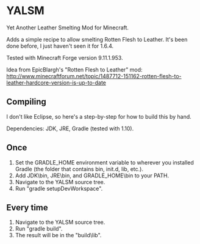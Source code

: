 YALSM
=====

Yet Another Leather Smelting Mod for Minecraft.

Adds a simple recipe to allow smelting Rotten Flesh to Leather.
It's been done before, I just haven't seen it for 1.6.4.

Tested with Minecraft Forge version 9.11.1.953.

Idea from EpicBlargh's "Rotten Flesh to Leather" mod:
http://www.minecraftforum.net/topic/1487712-151162-rotten-flesh-to-leather-hardcore-version-is-up-to-date

Compiling
---------

I don't like Eclipse, so here's a step-by-step for how to build this by hand.

Dependencies: JDK, JRE, Gradle (tested with 1.10).

Once
----
1. Set the GRADLE_HOME environment variable to wherever you installed Gradle (the folder that contains bin, init.d, lib, etc.).
2. Add JDK\bin, JRE\bin, and GRADLE_HOME\bin to your PATH.
3. Navigate to the YALSM source tree.
4. Run "gradle setupDevWorkspace".

Every time
----------
1. Navigate to the YALSM source tree.
2. Run "gradle build".
3. The result will be in the "build\lib".
